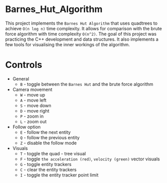 # Barnes_Hut_Algorithm
This project implements the `Barnes Hut Algorithm` that uses quadtrees to achieve
`O(n log n)` time complexity. It allows for comparison with the brute force algorithm 
with time complexity `O(n^2)`. The goal of this project was practicing the C++ development
and data structures.
It also implements a few tools for visualising the inner workings of the algorithm.

# Controls

* General
    - `B` - toggle between the `Barnes Hut` and the brute force algorithm
* Camera movement
    - `W` - move up
    - `A` - move left
    - `S` - move down
    - `D` - move right
    - `P` - zoom in
    - `L` - zoom out
* Follow option
    - `E` - follow the next entity
    - `Q` - follow the previous entity
    - `Z` - disable the follow mode
* Visuals
    - `T` - toggle the quad - tree visual
    - `F` - toggle `the acceleration (red)`, `velocity (green)` vector visuals
    - `G` - toggle entity trackers
    - `C` - clear the entity trackers
    - `I` - toggle the entity tracker point limit
